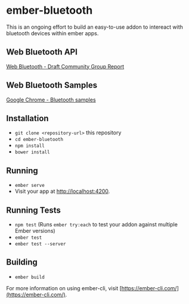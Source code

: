 # ember-bluetooth

This is an ongoing effort to build an easy-to-use addon to intereact with
bluetooth devices within ember apps.


## Web Bluetooth API

[Web Bluetooth - Draft Community Group Report](https://webbluetoothcg.github.io/web-bluetooth/)


## Web Bluetooth Samples

[Google Chrome - Bluetooth samples](https://googlechrome.github.io/samples/web-bluetooth/index.html)

## Installation

* `git clone <repository-url>` this repository
* `cd ember-bluetooth`
* `npm install`
* `bower install`

## Running

* `ember serve`
* Visit your app at [http://localhost:4200](http://localhost:4200).

## Running Tests

* `npm test` (Runs `ember try:each` to test your addon against multiple Ember versions)
* `ember test`
* `ember test --server`

## Building

* `ember build`

For more information on using ember-cli, visit [https://ember-cli.com/](https://ember-cli.com/).
